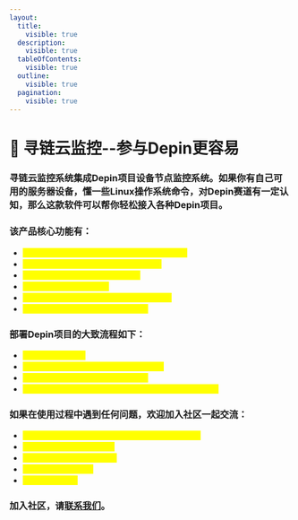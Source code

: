 ```yaml
---
layout:
  title:
    visible: true
  description:
    visible: true
  tableOfContents:
    visible: true
  outline:
    visible: true
  pagination:
    visible: true
---
```


# 📖 寻链云监控--参与Depin更容易

### &#x20;       寻链云监控系统集成Depin项目设备节点监控系统。如果你有自己可用的服务器设备，懂一些Linux操作系统命令，对Depin赛道有一定认知，那么这款软件可以帮你轻松接入各种Depin项目。

### &#x20;       该产品核心功能有：

* <mark style="color:yellow;">监测和管理网络中设备的健康状况和性能指标。</mark>
* <mark style="color:yellow;">根据设备性能情况部署Depin项目节点。</mark>
* <mark style="color:yellow;">监测和管理节点状态和运行情况。</mark>
* <mark style="color:yellow;">常见节点脚本一键操作。</mark>
* <mark style="color:yellow;">配置公众号，企业微信，钉钉等告警方式。</mark>
* <mark style="color:yellow;">选择项目核心监测指标的告警模版。</mark>

### &#x20;       部署Depin项目的大致流程如下：

* <mark style="color:yellow;">第一步添加设备。</mark>
* <mark style="color:yellow;">第二步将设备添加到想要参与项目分组。</mark>
* <mark style="color:yellow;">第三步根据设备性能情况部署节点。</mark>
* <mark style="color:yellow;">第四步运维设备和节点，根据运行情况管理设备和节点。</mark>

### &#x20;       如果在使用过程中遇到任何问题，欢迎加入社区一起交流：

* <mark style="color:yellow;">社区群里会经常发布并讨论最新Depin项目的玩法。</mark>
* <mark style="color:yellow;">获得最新Depin项目教程。</mark>
* <mark style="color:yellow;">技术问题有专业人员解答。</mark>
* <mark style="color:yellow;">持续迭代升级产品。</mark>
* <mark style="color:yellow;">分享社区福利。</mark>

### 加入社区，请[联系我们](qa/contactus.md)。

